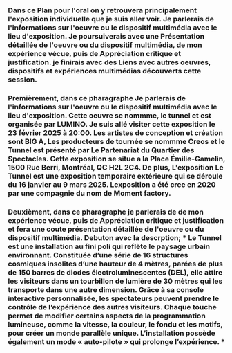 ### Dans ce Plan pour l'oral on y retrouvera principalement l'exposition individuelle que je suis aller voir. Je parlerais de l'informations sur l'oeuvre ou le dispositif multimédia avec le lieu d'exposition. Je poursuiverais avec une Présentation détaillée de l'oeuvre ou du dispositif multimédia, de mon expérience vécue, puis de Appréciation critique et justification. je finirais avec des  Liens avec autres oeuvres, dispositifs et expériences multimédias découverts cette session.

### Premièrement, dans ce pharagraphe  Je parlerais de l'informations sur l'oeuvre ou le dispositif multimédia avec le lieu d'exposition. Cette oeuvre se nommme, **le tunnel et est organisée par LUMINO**. Je suis allé visiter cette exposition le 23 février 2025 à 20:00. Les artistes de conception et création sont BIG A,  Les producteurs de tournée se nommme Creos et le Tunnel est présenté par Le Partenariat du Quartier des Spectacles. Cette exposition se situe a la Place Émilie-Gamelin, 1500 Rue Berri, Montréal, QC H2L 2C4. De plus, L'exposition Le Tunnel est une exposition temporaire extérieure qui se déroule du 16 janvier au 9 mars 2025. Lexposition a été cree en 2020 par une compagnie du nom de **Moment factory**. 

### Deuxièment, dans ce pharagraphe je parlerais de de mon expérience vécue, puis de Appréciation critique et justification et fera une coute présentation détaillée de l'oeuvre ou du dispositif multimédia. Debuton avec la descrption; * Le Tunnel est une installation au fini poli qui reflète le paysage urbain environnant. Constituée d’une série de 16 structures cosmiques insolites d’une hauteur de 4 mètres, parées de plus de 150 barres de diodes électroluminescentes (DEL), elle attire les visiteurs dans un tourbillon de lumière de 30 mètres qui les transporte dans une autre dimension. Grâce à sa console interactive personnalisée, les spectateurs peuvent prendre le contrôle de l’expérience des autres visiteurs. Chaque touche permet de modifier certains aspects de la programmation lumineuse, comme la vitesse, la couleur, le fondu et les motifs, pour créer un monde parallèle unique. L’installation possède également un mode « auto-pilote » qui prolonge l’expérience. * 



